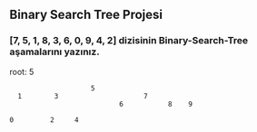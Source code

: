 ## Binary Search Tree Projesi

### **[7, 5, 1, 8, 3, 6, 0, 9, 4, 2]** dizisinin Binary-Search-Tree aşamalarını yazınız.


   
   root: 5
   
 
       
         
                        5             
      1        3                     7      
                               6           8    9
    
    0         2     4 
     